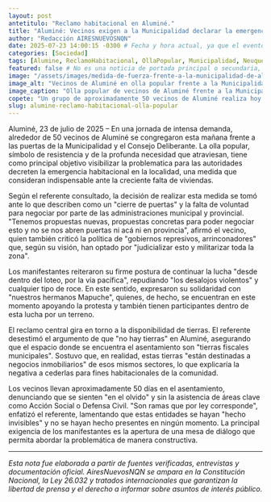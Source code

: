 ```yaml
---
layout: post
antetitulo: "Reclamo habitacional en Aluminé."
title: "Aluminé: Vecinos exigen a la Municipalidad declarar la emergencia habitacional y sostienen su reclamo con una olla popular frente al edificio municipal."
author: "Redacción AIRESNUEVOSNQN"
date: 2025-07-23 14:00:15 -0300 # Fecha y hora actual, ya que el evento ocurre "hoy"
categories: [Sociedad]
tags: [Alumine, ReclamoHabitacional, OllaPopular, Municipalidad, Neuquen, Mapuche, TierrasFiscales, ConflictoSocial]
featured: false # No es una noticia de portada principal o secundaria, es para una sección específica
image: "/assets/images/medida-de-fuerza-frente-a-la-municipalidad-de-alumine.jpg" # RUTA SUGERIDA DE LA IMAGEN (Idealmente 400px de ancho x 225px de alto, proporción 16:9)
image_alt: "Vecinos de Aluminé en olla popular frente a la Municipalidad exigiendo emergencia habitacional."
image_caption: "Olla popular de vecinos de Aluminé frente a la Municipalidad por reclamo habitacional."
copete: "Un grupo de aproximadamente 50 vecinos de Aluminé realiza hoy una olla popular frente a la Municipalidad y el Consejo Deliberante, exigiendo la declaración de emergencia habitacional y la apertura de una mesa de diálogo. Según un referente del colectivo, la medida se debe a la falta de respuestas y a la negativa de las autoridades municipales y provinciales a negociar sobre la situación de un asentamiento espontáneo de familias, que ya lleva aproximadamente 50 días."
slug: alumine-reclamo-habitacional-olla-popular
---
```


Aluminé, 23 de julio de 2025 – En una jornada de intensa demanda, alrededor de 50 vecinos de Aluminé se congregaron esta mañana frente a las puertas de la Municipalidad y el Consejo Deliberante. La olla popular, símbolo de resistencia y de la profunda necesidad que atraviesan, tiene como principal objetivo visibilizar la problematica para las autoridades decreten la emergencia habitacional en la localidad, una medida que consideran indispensable ante la creciente falta de viviendas.

Según el referente consultado, la decisión de realizar esta medida se tomó ante lo que describen como un "cierre de puertas" y la falta de voluntad para negociar por parte de las administraciones municipal y provincial. "Tenemos propuestas nuevas, propuestas concretas para poder negociar esto y no se nos abren puertas ni acá ni en provincia", afirmó el vecino, quien también criticó la política de "gobiernos represivos, arrinconadores" que, según su visión, han optado por "judicializar esto y militarizar toda la zona".

Los manifestantes reiteraron su firme postura de continuar la lucha "desde dentro del loteo, por la vía pacífica", repudiando "los desalojos violentos" y cualquier tipo de roce. En este sentido, expresaron su solidaridad con "nuestros hermanos Mapuche", quienes, de hecho, se encuentran en este momento apoyando la protesta y también tienen participantes dentro de esta lucha por un terreno.

El reclamo central gira en torno a la disponibilidad de tierras. El referente desestimó el argumento de que "no hay tierras" en Aluminé, asegurando que el espacio donde se encuentra el asentamiento son "tierras fiscales municipales". Sostuvo que, en realidad, estas tierras "están destinadas a negocios inmobiliarios" de esos mismos sectores, lo que explicaría la negativa a cederlas para fines habitacionales de la comunidad.

Los vecinos llevan aproximadamente 50 días en el asentamiento, denunciando que se sienten "en el olvido" y sin la asistencia de áreas clave como Acción Social o Defensa Civil. "Son ramas que por ley corresponde", enfatizó el referente, lamentando que estas entidades se hayan "hecho invisibles" y no se hayan hecho presentes en ningún momento. La principal exigencia de los manifestantes es la apertura de una mesa de diálogo que permita abordar la problemática de manera constructiva.

---
*Esta nota fue elaborada a partir de fuentes verificadas, entrevistas y documentación oficial. AiresNuevosNQN se ampara en la Constitución Nacional, la Ley 26.032 y tratados internacionales que garantizan la libertad de prensa y el derecho a informar sobre asuntos de interés público.*